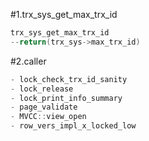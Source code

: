 #1.trx_sys_get_max_trx_id

```cpp
trx_sys_get_max_trx_id
--return(trx_sys->max_trx_id)
```

#2.caller

```cpp
- lock_check_trx_id_sanity
- lock_release
- lock_print_info_summary
- page_validate
- MVCC::view_open
- row_vers_impl_x_locked_low
```